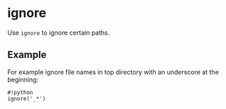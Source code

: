 ignore
======

Use `ignore` to ignore certain paths.

Example
-------

For example ignore file names in top directory with an underscore at the beginning:

    #!python
    ignore('_*')